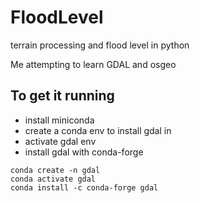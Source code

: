# FloodLevel
terrain processing and flood level in python

Me attempting to learn GDAL and osgeo

## To get it running
- install miniconda
- create a conda env to install gdal in
- activate gdal env
- install gdal with conda-forge
```
conda create -n gdal
conda activate gdal
conda install -c conda-forge gdal
```
